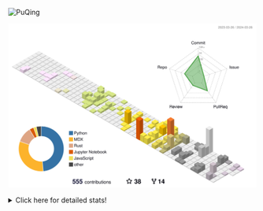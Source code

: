 ![PuQing](https://user-images.githubusercontent.com/27223114/171565019-9a56fae6-b08b-421f-99db-7e830da42371.png)

![](./profile-3d-contrib/profile-season-animate.svg)

<details>
<summary>Click here for detailed stats!</summary>

<!--START_SECTION:waka-->
![Lines of code](https://img.shields.io/badge/From%20Hello%20World%20I%27ve%20Written-1.3%20million%20lines%20of%20code-blue)

**🐱 My GitHub Data** 

> 📦 279.4 kB Used in GitHub's Storage 
 > 
> 🏆 182 Contributions in the Year 2024
 > 
> 🚫 Not Opted to Hire
 > 
> 📜 46 Public Repositories 
 > 
> 🔑 27 Private Repositories 
 > 
**I'm an Early 🐤** 

```text
🌞 Morning                527 commits         ██░░░░░░░░░░░░░░░░░░░░░░░   07.56 % 
🌆 Daytime                3236 commits        ████████████░░░░░░░░░░░░░   46.39 % 
🌃 Evening                1364 commits        █████░░░░░░░░░░░░░░░░░░░░   19.56 % 
🌙 Night                  1848 commits        ███████░░░░░░░░░░░░░░░░░░   26.49 % 
```


📊 **This Week I Spent My Time On** 

```text
💬 Programming Languages: 
Jupyter Notebook         4 hrs 25 mins       ████████████░░░░░░░░░░░░░   47.27 % 
Python                   2 hrs 49 mins       ████████░░░░░░░░░░░░░░░░░   30.10 % 
Markdown                 54 mins             ██░░░░░░░░░░░░░░░░░░░░░░░   09.68 % 
C++                      47 mins             ██░░░░░░░░░░░░░░░░░░░░░░░   08.45 % 
Objective-C              11 mins             █░░░░░░░░░░░░░░░░░░░░░░░░   02.08 % 

🔥 Editors: 
VS Code                  8 hrs 27 mins       ███████████████████████░░   90.32 % 
Obsidian                 54 mins             ██░░░░░░░░░░░░░░░░░░░░░░░   09.68 % 

💻 Operating System: 
WSL                      8 hrs 27 mins       ███████████████████████░░   90.32 % 
Windows                  54 mins             ██░░░░░░░░░░░░░░░░░░░░░░░   09.68 % 
```


<!--END_SECTION:waka-->
</details>
